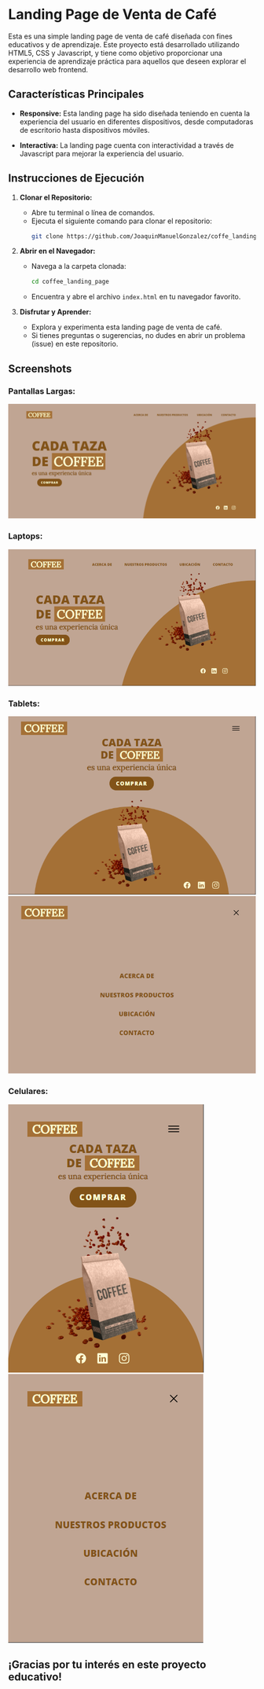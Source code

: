 # Landing Page de Venta de Café

Esta es una simple landing page de venta de café diseñada con fines educativos y de aprendizaje. Este proyecto está desarrollado utilizando HTML5, CSS y Javascript, y tiene como objetivo proporcionar una experiencia de aprendizaje práctica para aquellos que deseen explorar el desarrollo web frontend.

## Características Principales

- **Responsive:** Esta landing page ha sido diseñada teniendo en cuenta la experiencia del usuario en diferentes dispositivos, desde computadoras de escritorio hasta dispositivos móviles.

- **Interactiva:** La landing page cuenta con interactividad a través de Javascript para mejorar la experiencia del usuario.

## Instrucciones de Ejecución

1. **Clonar el Repositorio:**
    - Abre tu terminal o línea de comandos.
    - Ejecuta el siguiente comando para clonar el repositorio:
      ```bash
      git clone https://github.com/JoaquinManuelGonzalez/coffe_landing_page.git
      ```

2. **Abrir en el Navegador:**
    - Navega a la carpeta clonada:
      ```bash
      cd coffee_landing_page
      ```
    - Encuentra y abre el archivo `index.html` en tu navegador favorito.

3. **Disfrutar y Aprender:**
    - Explora y experimenta esta landing page de venta de café.
    - Si tienes preguntas o sugerencias, no dudes en abrir un problema (issue) en este repositorio.

## Screenshots

### Pantallas Largas:
<img src="https://github.com/JoaquinManuelGonzalez/coffee_landing_page/blob/main/screenshots/screenshot_1.png" alt="vista landing page para pantallas largas"/>

### Laptops:
<img src="https://github.com/JoaquinManuelGonzalez/coffee_landing_page/blob/main/screenshots/screenshot_2.png" alt="vista landing page para pantallas laptops"/>

### Tablets:
<img src="https://github.com/JoaquinManuelGonzalez/coffee_landing_page/blob/main/screenshots/screenshot_3.png" alt="vista landing page para pantallas tablets toggle menu cerrado"/>
<img src="https://github.com/JoaquinManuelGonzalez/coffee_landing_page/blob/main/screenshots/screenshot_4.png" alt="vista landing page para pantallas tablets toggle menu abierto"/>

### Celulares:
<img src="https://github.com/JoaquinManuelGonzalez/coffee_landing_page/blob/main/screenshots/screenshot_5.png" alt="vista landing page para pantallas celulares toggle menu cerrado"/>
<img src="https://github.com/JoaquinManuelGonzalez/coffee_landing_page/blob/main/screenshots/screenshot_6.png" alt="vista landing page para pantallas celulares toggle menu abierto"/>

## ¡Gracias por tu interés en este proyecto educativo!
